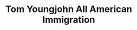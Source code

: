 ---
title: "Tom Youngjohn All American Immigration"
url: /federal-way/tom-youngjohn-all-american-immigration/
shop: Reisebüro
---